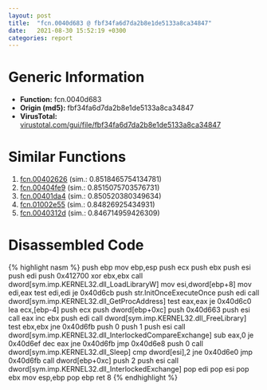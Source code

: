 ```yaml
---
layout: post
title:  "fcn.0040d683 @ fbf34fa6d7da2b8e1de5133a8ca34847"
date:   2021-08-30 15:52:19 +0300
categories: report
---
```


# Generic Information
- **Function:** fcn.0040d683
- **Origin (md5):** fbf34fa6d7da2b8e1de5133a8ca34847
- **VirusTotal:** [virustotal.com/gui/file/fbf34fa6d7da2b8e1de5133a8ca34847][virustotal_ref]



# Similar Functions

1. [fcn.00402626][similar_1_ref] (sim.: 0.8518465754134781)
2. [fcn.00404fe9][similar_2_ref] (sim.: 0.8515075703576731)
3. [fcn.00401da4][similar_3_ref] (sim.: 0.850520380349634)
4. [fcn.01002e55][similar_4_ref] (sim.: 0.84826925434931)
5. [fcn.0040312d][similar_5_ref] (sim.: 0.846714959426309)


# Disassembled Code

{% highlight nasm %}
push ebp
mov ebp,esp
push ecx
push ebx
push esi
push edi
push 0x412700
xor ebx,ebx
call dword[sym.imp.KERNEL32.dll_LoadLibraryW]
mov esi,dword[ebp+8]
mov edi,eax
test edi,edi
je 0x40d6cb
push str.InitOnceExecuteOnce
push edi
call dword[sym.imp.KERNEL32.dll_GetProcAddress]
test eax,eax
je 0x40d6c0
lea ecx,[ebp-4]
push ecx
push dword[ebp+0xc]
push 0x40d663
push esi
call eax
inc ebx
push edi
call dword[sym.imp.KERNEL32.dll_FreeLibrary]
test ebx,ebx
jne 0x40d6fb
push 0
push 1
push esi
call dword[sym.imp.KERNEL32.dll_InterlockedCompareExchange]
sub eax,0
je 0x40d6ef
dec eax
jne 0x40d6fb
jmp 0x40d6e8
push 0
call dword[sym.imp.KERNEL32.dll_Sleep]
cmp dword[esi],2
jne 0x40d6e0
jmp 0x40d6fb
call dword[ebp+0xc]
push 2
push esi
call dword[sym.imp.KERNEL32.dll_InterlockedExchange]
pop edi
pop esi
pop ebx
mov esp,ebp
pop ebp
ret 8
{% endhighlight %}


[similar_1_ref]: /report/fcn.00402626@1123b7aa5760238fe93045e585b8234c
[similar_2_ref]: /report/fcn.00404fe9@d96761eb00d2d97e2b6f5ffffed0b46a
[similar_3_ref]: /report/fcn.00401da4@1123b7aa5760238fe93045e585b8234c
[similar_4_ref]: /report/fcn.01002e55@7be42d186738ec1816397d616de2cb9d
[similar_5_ref]: /report/fcn.0040312d@73677cb40830e94fbfb5483ff33e40b9
[virustotal_ref]: https://www.virustotal.com/gui/file/fbf34fa6d7da2b8e1de5133a8ca34847